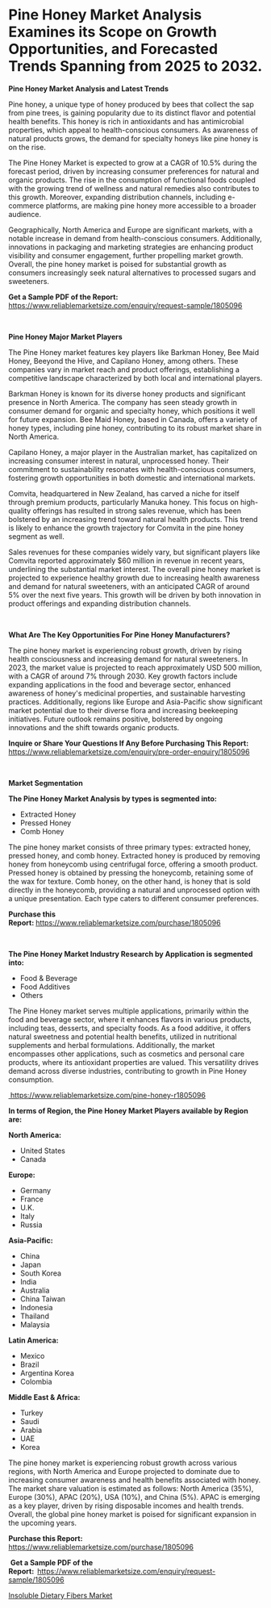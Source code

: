 <p><h1>Pine Honey Market Analysis Examines its Scope on Growth Opportunities, and Forecasted Trends Spanning from 2025 to 2032.</h1></p><p><strong>Pine Honey Market Analysis and Latest Trends</strong></p>
<p><p>Pine honey, a unique type of honey produced by bees that collect the sap from pine trees, is gaining popularity due to its distinct flavor and potential health benefits. This honey is rich in antioxidants and has antimicrobial properties, which appeal to health-conscious consumers. As awareness of natural products grows, the demand for specialty honeys like pine honey is on the rise.</p><p>The Pine Honey Market is expected to grow at a CAGR of 10.5% during the forecast period, driven by increasing consumer preferences for natural and organic products. The rise in the consumption of functional foods coupled with the growing trend of wellness and natural remedies also contributes to this growth. Moreover, expanding distribution channels, including e-commerce platforms, are making pine honey more accessible to a broader audience.</p><p>Geographically, North America and Europe are significant markets, with a notable increase in demand from health-conscious consumers. Additionally, innovations in packaging and marketing strategies are enhancing product visibility and consumer engagement, further propelling market growth. Overall, the pine honey market is poised for substantial growth as consumers increasingly seek natural alternatives to processed sugars and sweeteners.</p></p>
<p><strong>Get a Sample PDF of the Report:&nbsp;</strong> <a href="https://www.reliablemarketsize.com/enquiry/request-sample/1805096?utm_campaign=2213&utm_medium=2&utm_source=Github&utm_content=ia&utm_term=14022025&utm_id=pine-honey">https://www.reliablemarketsize.com/enquiry/request-sample/1805096</a></p>
<p>&nbsp;</p>
<p><strong>Pine Honey Major Market Players</strong></p>
<p><p>The Pine Honey market features key players like Barkman Honey, Bee Maid Honey, Beeyond the Hive, and Capilano Honey, among others. These companies vary in market reach and product offerings, establishing a competitive landscape characterized by both local and international players.</p><p>Barkman Honey is known for its diverse honey products and significant presence in North America. The company has seen steady growth in consumer demand for organic and specialty honey, which positions it well for future expansion. Bee Maid Honey, based in Canada, offers a variety of honey types, including pine honey, contributing to its robust market share in North America. </p><p>Capilano Honey, a major player in the Australian market, has capitalized on increasing consumer interest in natural, unprocessed honey. Their commitment to sustainability resonates with health-conscious consumers, fostering growth opportunities in both domestic and international markets.</p><p>Comvita, headquartered in New Zealand, has carved a niche for itself through premium products, particularly Manuka honey. This focus on high-quality offerings has resulted in strong sales revenue, which has been bolstered by an increasing trend toward natural health products. This trend is likely to enhance the growth trajectory for Comvita in the pine honey segment as well.</p><p>Sales revenues for these companies widely vary, but significant players like Comvita reported approximately $60 million in revenue in recent years, underlining the substantial market interest. The overall pine honey market is projected to experience healthy growth due to increasing health awareness and demand for natural sweeteners, with an anticipated CAGR of around 5% over the next five years. This growth will be driven by both innovation in product offerings and expanding distribution channels.</p></p>
<p>&nbsp;</p>
<p><strong>What Are The Key Opportunities For Pine Honey Manufacturers?</strong></p>
<p><p>The pine honey market is experiencing robust growth, driven by rising health consciousness and increasing demand for natural sweeteners. In 2023, the market value is projected to reach approximately USD 500 million, with a CAGR of around 7% through 2030. Key growth factors include expanding applications in the food and beverage sector, enhanced awareness of honey's medicinal properties, and sustainable harvesting practices. Additionally, regions like Europe and Asia-Pacific show significant market potential due to their diverse flora and increasing beekeeping initiatives. Future outlook remains positive, bolstered by ongoing innovations and the shift towards organic products.</p></p>
<p><strong>Inquire or Share Your Questions If Any Before Purchasing This Report:</strong> <a href="https://www.reliablemarketsize.com/enquiry/pre-order-enquiry/1805096?utm_campaign=2213&utm_medium=2&utm_source=Github&utm_content=ia&utm_term=14022025&utm_id=pine-honey">https://www.reliablemarketsize.com/enquiry/pre-order-enquiry/1805096</a></p>
<p>&nbsp;</p>
<p><strong>Market Segmentation</strong></p>
<p><strong>The Pine Honey Market Analysis by types is segmented into:</strong></p>
<p><ul><li>Extracted Honey</li><li>Pressed Honey</li><li>Comb Honey</li></ul></p>
<p><p>The pine honey market consists of three primary types: extracted honey, pressed honey, and comb honey. Extracted honey is produced by removing honey from honeycomb using centrifugal force, offering a smooth product. Pressed honey is obtained by pressing the honeycomb, retaining some of the wax for texture. Comb honey, on the other hand, is honey that is sold directly in the honeycomb, providing a natural and unprocessed option with a unique presentation. Each type caters to different consumer preferences.</p></p>
<p><strong>Purchase this Report:&nbsp;</strong><a href="https://www.reliablemarketsize.com/purchase/1805096?utm_campaign=2213&utm_medium=2&utm_source=Github&utm_content=ia&utm_term=14022025&utm_id=pine-honey">https://www.reliablemarketsize.com/purchase/1805096</a></p>
<p>&nbsp;</p>
<p><strong>The Pine Honey Market Industry Research by Application is segmented into:</strong></p>
<p><ul><li>Food & Beverage</li><li>Food Additives</li><li>Others</li></ul></p>
<p><p>The Pine Honey market serves multiple applications, primarily within the food and beverage sector, where it enhances flavors in various products, including teas, desserts, and specialty foods. As a food additive, it offers natural sweetness and potential health benefits, utilized in nutritional supplements and herbal formulations. Additionally, the market encompasses other applications, such as cosmetics and personal care products, where its antioxidant properties are valued. This versatility drives demand across diverse industries, contributing to growth in Pine Honey consumption.</p></p>
<p><a href="https://www.reliablemarketsize.com/pine-honey-r1805096?utm_campaign=2213&utm_medium=2&utm_source=Github&utm_content=ia&utm_term=14022025&utm_id=pine-honey">&nbsp;https://www.reliablemarketsize.com/pine-honey-r1805096</a></p>
<p><strong>In terms of Region, the Pine Honey Market Players available by Region are:</strong></p>
<p>
    <p> <strong> North America: </strong>
        <ul>
            <li>United States</li>
            <li>Canada</li>
        </ul>
        </p> 
    <p> <strong> Europe: </strong>
        <ul>
            <li>Germany</li>
            <li>France</li>
            <li>U.K.</li>
            <li>Italy</li>
            <li>Russia</li>
        </ul>
        </p> 
    <p> <strong> Asia-Pacific: </strong>
        <ul>
            <li>China</li>
            <li>Japan</li>
            <li>South Korea</li>
            <li>India</li>
            <li>Australia</li>
            <li>China Taiwan</li>
            <li>Indonesia</li>
            <li>Thailand</li>
            <li>Malaysia</li>
        </ul>
        </p> 
    <p> <strong> Latin America: </strong>
        <ul>
            <li>Mexico</li>
            <li>Brazil</li>
            <li>Argentina Korea</li>
            <li>Colombia</li>
        </ul>
        </p> 
    <p> <strong> Middle East & Africa: </strong>
        <ul>
            <li>Turkey</li>
            <li>Saudi</li>
            <li>Arabia</li>
            <li>UAE</li>
            <li>Korea</li>
        </ul>
    </p>
    </p>
<p><p>The pine honey market is experiencing robust growth across various regions, with North America and Europe projected to dominate due to increasing consumer awareness and health benefits associated with honey. The market share valuation is estimated as follows: North America (35%), Europe (30%), APAC (20%), USA (10%), and China (5%). APAC is emerging as a key player, driven by rising disposable incomes and health trends. Overall, the global pine honey market is poised for significant expansion in the upcoming years.</p></p>
<p><strong>Purchase this Report: </strong><a href="https://www.reliablemarketsize.com/purchase/1805096?utm_campaign=2213&utm_medium=2&utm_source=Github&utm_content=ia&utm_term=14022025&utm_id=pine-honey">https://www.reliablemarketsize.com/purchase/1805096</a></p>
<p>&nbsp;<strong>Get a Sample PDF of the Report:&nbsp;&nbsp;</strong><a href="https://www.reliablemarketsize.com/enquiry/request-sample/1805096?utm_campaign=2213&utm_medium=2&utm_source=Github&utm_content=ia&utm_term=14022025&utm_id=pine-honey">https://www.reliablemarketsize.com/enquiry/request-sample/1805096</a></p>
<p><strong></strong></p>
<p><p><a href="https://github.com/FahadAhmed223/Market-Research-Report-List-1/blob/main/insoluble-dietary-fibers-market.md?utm_campaign=2213&utm_medium=2&utm_source=Github&utm_content=ia&utm_term=14022025&utm_id=pine-honey">Insoluble Dietary Fibers Market</a></p></p>